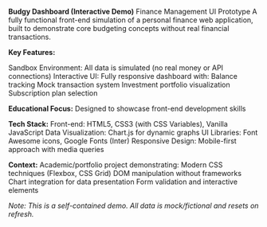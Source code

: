 **Budgy Dashboard (Interactive Demo)**
Finance Management UI Prototype
A fully functional front-end simulation of a personal finance web application, built to demonstrate core budgeting concepts without real financial transactions.

**Key Features:**

Sandbox Environment: All data is simulated (no real money or API connections)
Interactive UI: Fully responsive dashboard with:
Balance tracking
Mock transaction system
Investment portfolio visualization
Subscription plan selection

**Educational Focus:** Designed to showcase front-end development skills

**Tech Stack:**
Front-end: HTML5, CSS3 (with CSS Variables), Vanilla JavaScript
Data Visualization: Chart.js for dynamic graphs
UI Libraries: Font Awesome icons, Google Fonts (Inter)
Responsive Design: Mobile-first approach with media queries

**Context:**
Academic/portfolio project demonstrating:
Modern CSS techniques (Flexbox, CSS Grid)
DOM manipulation without frameworks
Chart integration for data presentation
Form validation and interactive elements

_Note: This is a self-contained demo. All data is mock/fictional and resets on refresh._
